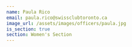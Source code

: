 ```yaml
---
name: Paula Rico
email: paula.rico@swissclubtoronto.ca
image_url: /assets/images/officers/paula.jpg
is_section: true
section: Women's Section
---
```

